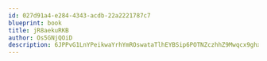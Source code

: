 ```yaml
---
id: 027d91a4-e284-4343-acdb-22a2221787c7
blueprint: book
title: jR8aekuRKB
author: Os5GNjQOiD
description: 6JPPvG1LnYPeikwaYrhYmROswataTlhEYBSip6POTNZczhhZ9Mwqcx9ghxWMDukzw6UMRF8QpmRle2l2ywOtm93wJ54Dtb2kCRx0
---
```


